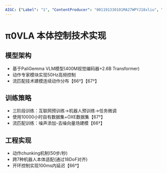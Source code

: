 ```yaml
---
AIGC: {"Label": "1", "ContentProducer": "001191330101MA27WPYJ18xliu", "ProduceID": "e7539405-955c-4979-a8ff-98b6c2367cd5", "ReserveCode1": "iflow", "ContentPropagator": "iflow", "PropagateID": "iflow", "ReserveCode2": "iflow"}
---
```


# π0VLA 本体控制技术实现

## 模型架构
- 基于PaliGemma VLM模型(400M视觉编码器+2.6B Transformer)
- 动作专家模块实现50Hz高频控制
- 流匹配技术建模连续动作分布【66†】【67†】

## 训练策略
- 三阶段训练：互联网预训练→机器人预训练→任务微调
- 使用10000小时自有数据集+OXE数据集【67†】
- 流匹配训练：噪声添加-去噪向量场建模【66†】

## 工程实现
- 动作chunking机制(50步/秒)
- 跨7种机器人本体适配(通过18DoF对齐)
- 开环控制实现100ms内延迟【66†】
